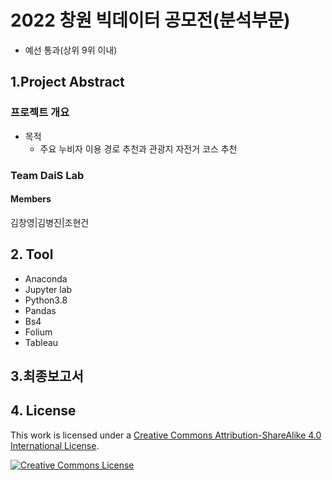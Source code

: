 # 2022 창원 빅데이터 공모전(분석부문)

-   예선 통과(상위 9위 이내)

## 1.Project Abstract

### 프로젝트 개요

-   목적
    -   주요 누비자 이용 경로 추천과 관광지 자전거 코스 추천

### Team DaiS Lab

#### Members

김창영|김병진|조현건

## 2. Tool

-   Anaconda
-   Jupyter lab
-   Python3.8
-   Pandas
-   Bs4
-   Folium
-   Tableau

## 3.최종보고서

## 4. License

This work is licensed under a <a rel="license" href="http://creativecommons.org/licenses/by-sa/4.0/">Creative Commons Attribution-ShareAlike 4.0 International License</a>.

<a rel="license" href="http://creativecommons.org/licenses/by-sa/4.0/"><img alt="Creative Commons License" style="border-width:0" src="https://i.creativecommons.org/l/by-sa/4.0/88x31.png" /></a><br />
